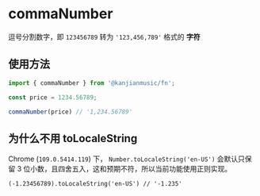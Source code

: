 # commaNumber
逗号分割数字，即 `123456789` 转为 `'123,456,789'` 格式的 **字符**

## 使用方法

```ts
import { commaNumber } from '@kanjianmusic/fn';

const price = 1234.56789;

commaNumber(price) // '1,234.56789'
```

## 为什么不用 toLocaleString
Chrome (`109.0.5414.119`) 下， `Number.toLocaleString('en-US')` 会默认只保留 3 位小数，且四舍五入，这和预期不符，所以当前功能使用正则实现。

```
(-1.23456789).toLocaleString('en-US') // '-1.235'
```

